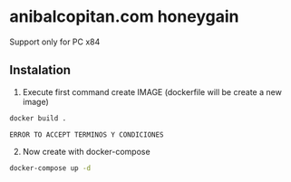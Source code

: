 # anibalcopitan.com honeygain

Support only for PC x84

## Instalation

1. Execute first command create IMAGE (dockerfile will be create a new image)  

```bash
docker build .
```

`ERROR TO ACCEPT TERMINOS Y CONDICIONES`

2. Now create with docker-compose

```bash
docker-compose up -d
```